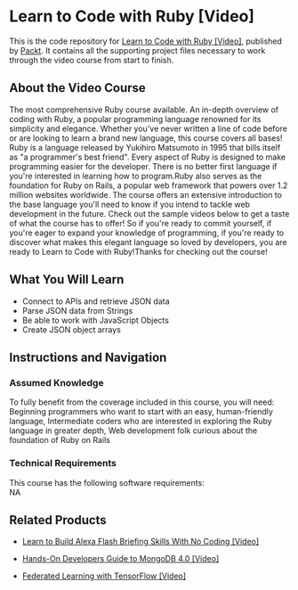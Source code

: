 # Learn to Code with Ruby [Video]
This is the code repository for [Learn to Code with Ruby [Video]](https://www.packtpub.com/application-development/json-javascript-quick-course-json-beginners-video?utm_source=github&utm_medium=repository&utm_campaign=9781838557409), published by [Packt](https://www.packtpub.com/?utm_source=github). It contains all the supporting project files necessary to work through the video course from start to finish.
## About the Video Course
The most comprehensive Ruby course available. An in-depth overview of coding with Ruby, a popular programming language renowned for its simplicity and elegance. Whether you've never written a line of code before or are looking to learn a brand new language, this course covers all bases! Ruby is a language released by Yukihiro Matsumoto in 1995 that bills itself as "a programmer's best friend". Every aspect of Ruby is designed to make programming easier for the developer. There is no better first language if you're interested in learning how to program.Ruby also serves as the foundation for Ruby on Rails, a popular web framework that powers over 1.2 million websites worldwide. The course offers an extensive introduction to the base language you'll need to know if you intend to tackle web development in the future. Check out the sample videos below to get a taste of what the course has to offer! So if you're ready to commit yourself, if you're eager to expand your knowledge of programming, if you're ready to discover what makes this elegant language so loved by developers, you are ready to Learn to Code with Ruby!Thanks for checking out the course!


<H2>What You Will Learn</H2>
<DIV class=book-info-will-learn-text>
<UL>
<LI>Connect to APIs and retrieve JSON data 
<LI>Parse JSON data from Strings 
<LI>Be able to work with JavaScript Objects 
<LI>Create JSON object arrays </LI></UL></DIV>

## Instructions and Navigation
### Assumed Knowledge
To fully benefit from the coverage included in this course, you will need:<br/>
Beginning programmers who want to start with an easy, human-friendly language, Intermediate coders who are interested in exploring the Ruby language in greater depth, 
Web development folk curious about the foundation of Ruby on Rails
### Technical Requirements
This course has the following software requirements:<br/>
NA

## Related Products
* [Learn to Build Alexa Flash Briefing Skills With No Coding [Video]](https://www.packtpub.com/application-development/json-javascript-quick-course-json-beginners-video?utm_source=github&utm_medium=repository&utm_campaign=9781838557409)

* [Hands-On Developers Guide to MongoDB 4.0 [Video]](https://www.packtpub.com/application-development/json-javascript-quick-course-json-beginners-video?utm_source=github&utm_medium=repository&utm_campaign=9781838557409)

* [Federated Learning with TensorFlow [Video]](https://www.packtpub.com/application-development/json-javascript-quick-course-json-beginners-video?utm_source=github&utm_medium=repository&utm_campaign=9781838557409)

